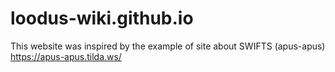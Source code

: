 # loodus-wiki.github.io

This website was inspired by the example of site about SWIFTS (apus-apus) https://apus-apus.tilda.ws/ 
